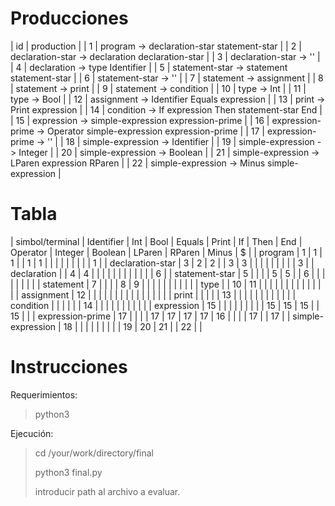 # Producciones

| id | production |
| 1 | program -> declaration-star statement-star |
| 2 | declaration-star -> declaration declaration-star |
| 3 | declaration-star -> '' |
| 4 | declaration -> type Identifier |
| 5 | statement-star -> statement statement-star |
| 6 | statement-star -> '' |
| 7 | statement -> assignment |
| 8 | statement -> print |
| 9 | statement -> condition |
| 10 | type -> Int |
| 11 | type -> Bool |
| 12 | assignment -> Identifier Equals expression |
| 13 | print -> Print expression |
| 14 | condition -> If expression Then statement-star End |
| 15 | expression -> simple-expression expression-prime |
| 16 | expression-prime -> Operator simple-expression expression-prime |
| 17 | expression-prime -> '' |
| 18 | simple-expression -> Identifier |
| 19 | simple-expression -> Integer |
| 20 | simple-expression -> Boolean |
| 21 | simple-expression -> LParen expression RParen |
| 22 | simple-expression -> Minus simple-expression |

# Tabla

| simbol/terminal |	Identifier | Int | Bool | Equals | Print | If | Then | End | Operator | Integer | Boolean | LParen | RParen | Minus | $ |
| program | 1 | 1 | 1 | | 1 | 1 | | | | | | | |	| 1 |
| declaration-star | 3 | 2 | 2 | | 3 | 3 | | | | | | | | | 3 |
| declaration | | 4 | 4 | | | | | | | | | | |	| 6 |
| statement-star  | 5 | | | | 5 | 5 | | 6 | | | | | |	| |
| statement | 7 | | | | 8 | 9 | | | | | | | |	| |
| type | | 10 | 11 | | | | | | | | | | | | |
| assignment | 12 | | | | | | | | | | | | | | |
| print | | | | | 13 | | | | | | | | |	| |
| condition | | | | | | 14 | | | | | | | |	| |
| expression | 15 | | | | | | | | | 15 | 15 | 15 | | 15 | |
| expression-prime | 17 | | | | 17 | 17 | 17 | 17 | 16 | | | | 17 | | 17 |
| simple-expression | 18 | | | | | | | | | 19 | 20 | 21 | | 22 | |

# Instrucciones

Requerimientos:

> python3

Ejecución:

> cd /your/work/directory/final
>
> python3 final.py
>
> introducir path al archivo a evaluar.
